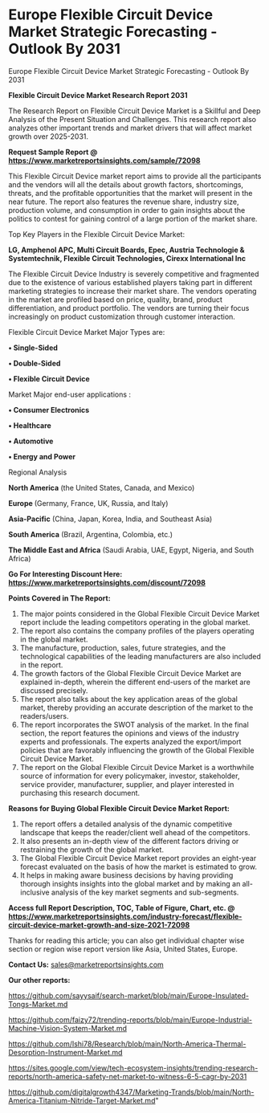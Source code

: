# Europe Flexible Circuit Device Market Strategic Forecasting - Outlook By 2031
Europe Flexible Circuit Device Market Strategic Forecasting - Outlook By 2031

<strong>Flexible Circuit Device Market Research Report 2031</strong>

The Research Report on Flexible Circuit Device Market is a Skillful and Deep Analysis of the Present Situation and Challenges. This research report also analyzes other important trends and market drivers that will affect market growth over 2025-2031.

<strong>Request Sample Report @ <a href=https://www.marketreportsinsights.com/sample/72098>https://www.marketreportsinsights.com/sample/72098</a></strong>

This Flexible Circuit Device market report aims to provide all the participants and the vendors will all the details about growth factors, shortcomings, threats, and the profitable opportunities that the market will present in the near future. The report also features the revenue share, industry size, production volume, and consumption in order to gain insights about the politics to contest for gaining control of a large portion of the market share.

Top Key Players in the Flexible Circuit Device Market:

<strong>LG, Amphenol APC, Multi Circuit Boards, Epec, Austria Technologie & Systemtechnik, Flexible Circuit Technologies, Cirexx International Inc</strong>

The Flexible Circuit Device Industry is severely competitive and fragmented due to the existence of various established players taking part in different marketing strategies to increase their market share. The vendors operating in the market are profiled based on price, quality, brand, product differentiation, and product portfolio. The vendors are turning their focus increasingly on product customization through customer interaction.

Flexible Circuit Device Market Major Types are:

<strong>• Single-Sided

• Double-Sided

• Flexible Circuit Device</strong>

Market Major end-user applications :

<strong>• Consumer Electronics

• Healthcare

• Automotive

• Energy and Power</strong>

Regional Analysis

</u><strong><b>North America</b></strong> (the United States, Canada, and Mexico)

<strong><b>Europe </b></strong>(Germany, France, UK, Russia, and Italy)

<strong><b>Asia-Pacific</b></strong> (China, Japan, Korea, India, and Southeast Asia)

<strong><b>South America</b></strong> (Brazil, Argentina, Colombia, etc.)

<strong><b>The Middle East and Africa</b></strong> (Saudi Arabia, UAE, Egypt, Nigeria, and South Africa)

<strong>Go For Interesting Discount Here: <a href=https://www.marketreportsinsights.com/discount/72098>https://www.marketreportsinsights.com/discount/72098</a></strong>

<strong>Points Covered in The Report:</strong>
<ol>
  <li>The major points considered in the Global Flexible Circuit Device Market report include the leading competitors operating in the global market.</li>
  <li>The report also contains the company profiles of the players operating in the global market.</li>
  <li>The manufacture, production, sales, future strategies, and the technological capabilities of the leading manufacturers are also included in the report.</li>
  <li>The growth factors of the Global Flexible Circuit Device Market are explained in-depth, wherein the different end-users of the market are discussed precisely.</li>
  <li>The report also talks about the key application areas of the global market, thereby providing an accurate description of the market to the readers/users.</li>
  <li>The report incorporates the SWOT analysis of the market. In the final section, the report features the opinions and views of the industry experts and professionals. The experts analyzed the export/import policies that are favorably influencing the growth of the Global Flexible Circuit Device Market.</li>
  <li>The report on the Global Flexible Circuit Device Market is a worthwhile source of information for every policymaker, investor, stakeholder, service provider, manufacturer, supplier, and player interested in purchasing this research document.</li>
</ol>
<strong>Reasons for Buying Global Flexible Circuit Device Market Report:</strong>

<ol>
  <li>The report offers a detailed analysis of the dynamic competitive landscape that keeps the reader/client well ahead of the competitors.</li>
  <li>It also presents an in-depth view of the different factors driving or restraining the growth of the global market.</li>
  <li>The Global Flexible Circuit Device Market report provides an eight-year forecast evaluated on the basis of how the market is estimated to grow.</li>
  <li>It helps in making aware business decisions by having providing thorough insights insights into the global market and by making an all-inclusive analysis of the key market segments and sub-segments.</li>
</ol>
<strong>Access full Report Description, TOC, Table of Figure, Chart, etc. @ <a href=https://www.marketreportsinsights.com/industry-forecast/flexible-circuit-device-market-growth-and-size-2021-72098>https://www.marketreportsinsights.com/industry-forecast/flexible-circuit-device-market-growth-and-size-2021-72098</a></strong>


Thanks for reading this article; you can also get individual chapter wise section or region wise report version like Asia, United States, Europe.

<strong>Contact Us:</strong>
sales@marketreportsinsights.com

<strong>Our other reports:</strong>

<a href=https://github.com/sayysaif/search-market/blob/main/Europe-Insulated-Tongs-Market.md>https://github.com/sayysaif/search-market/blob/main/Europe-Insulated-Tongs-Market.md</a>

<a href=https://github.com/faizy72/trending-reports/blob/main/Europe-Industrial-Machine-Vision-System-Market.md>https://github.com/faizy72/trending-reports/blob/main/Europe-Industrial-Machine-Vision-System-Market.md</a>

<a href=https://github.com/Ishi78/Research/blob/main/North-America-Thermal-Desorption-Instrument-Market.md>https://github.com/Ishi78/Research/blob/main/North-America-Thermal-Desorption-Instrument-Market.md</a>

<a href=https://sites.google.com/view/tech-ecosystem-insights/trending-research-reports/north-america-safety-net-market-to-witness-6-5-cagr-by-2031>https://sites.google.com/view/tech-ecosystem-insights/trending-research-reports/north-america-safety-net-market-to-witness-6-5-cagr-by-2031</a>

<a href=https://github.com/digitalgrowth4347/Marketing-Trands/blob/main/North-America-Titanium-Nitride-Target-Market.md>https://github.com/digitalgrowth4347/Marketing-Trands/blob/main/North-America-Titanium-Nitride-Target-Market.md</a>"
